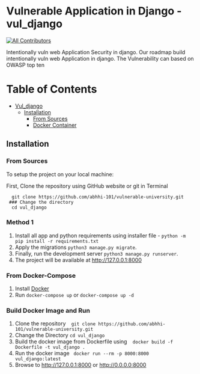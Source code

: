 # Vulnerable Application in Django - vul_django
<!-- ALL-CONTRIBUTORS-BADGE:START - Do not remove or modify this section -->
[![All Contributors](https://img.shields.io/badge/all_contributors-3-orange.svg?style=flat-square)](#contributors-)
<!-- ALL-CONTRIBUTORS-BADGE:END -->

Intentionally vuln web Application Security in django.
Our roadmap build intentionally vuln web Application in django. The Vulnerability can based on OWASP top ten
<br>

Table of Contents
=================

* [Vul_django](#Vulnerable-Application-in-Django---vul_django)
   * [Installation](#installation)
      * [From Sources](#from-sources)
      * [Docker Container](#from-docker-compose)

## Installation

### From Sources

To setup the project on your local machine:
<br>

First, Clone the repository using GitHub website or git in Terminal
```
  git clone https://github.com/abhhi-101/vulnerable-university.git
 ### Change the directory
  cd vul_django
```
### Method 1
1. Install all app and python requirements using installer file - `python -m pip install -r requirements.txt`
2. Apply the migrations `python3 manage.py migrate`.<br>
3. Finally, run the development server `python3 manage.py runserver`.<br>
4. The project will be available at <http://127.0.0.1:8000> 

### From Docker-Compose 
1. Install [Docker](https://www.docker.com)
2. Run `docker-compose up` or `docker-compose up -d`

### Build Docker Image and Run
1. Clone the repository  &ensp; `git clone https://github.com/abhhi-101/vulnerable-university.git` 
2. Change the Directory `cd vul_django`
2. Build the docker image from Dockerfile using &ensp; `docker build -f Dockerfile -t vul_django .`
3. Run the docker image &ensp;`docker run --rm -p 8000:8000 vul_django:latest`
4. Browse to <http://127.0.0.1:8000> or <http://0.0.0.0:8000> 